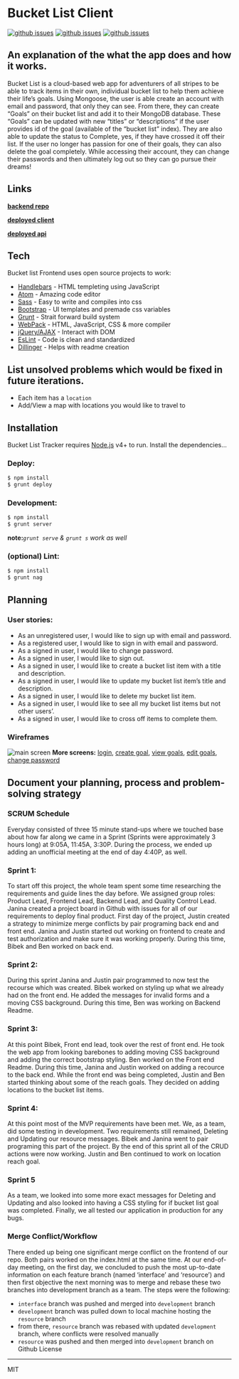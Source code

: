 # Bucket List Client
[![github issues](https://img.shields.io/github/issues/team-mongeese/bucket-list-client)]()
[![github issues](https://img.shields.io/github/commit-status/team-mongeese/bucket-list-client/master/377ce95cae42e4af4d52bbc1a93e0c2067720335)]()
[![github issues](https://img.shields.io/github/issues-pr/team-mongeese/bucket-list-client)]()
## An explanation of the what the app does and how it works.
Bucket List is a cloud-based web app for adventurers of all stripes to be able to track items in their own, individual bucket list to help them achieve their life’s goals.
Using Mongoose, the user is able create an account with email and password, that only they can see. From there, they can create “Goals” on their bucket list and add it to their MongoDB database. These “Goals” can be updated with new “titles” or “descriptions” if the user provides id of the goal (available of the “bucket list” index). They are also able to update the status to Complete, yes, if they have crossed it off their list. If the user no longer has passion for one of their goals, they can also delete the goal completely. While accessing their account, they can change their passwords and then ultimately log out so they can go pursue their dreams!
## Links
  [**backend repo**](https://github.com/Team-Mongeese/bucket-list-api)

  [**deployed client**](https://team-mongeese.github.io/bucket-list-client/)
  
  [**deployed api**](https://powerful-meadow-13173.herokuapp.com/)
## Tech
Bucket list Frontend uses open source projects to work:
* [Handlebars] - HTML templeting using JavaScript
* [Atom] - Amazing code editor
* [Sass] - Easy to write and compiles into css
* [Bootstrap] - UI templates and premade css variables
* [Grunt] - Strait forward build system
* [WebPack] - HTML, JavaScript, CSS & more compiler
* [jQuery/AJAX] - Interact with DOM
* [EsLint] - Code is clean and standardized
* [Dillinger] - Helps with readme creation
## List unsolved problems which would be fixed in future iterations.
 - Each item has a `location`
 - Add/View a map with locations you would like to travel to
## Installation
Bucket List Tracker requires [Node.js](https://nodejs.org/) v4+ to run.
Install the dependencies...
### Deploy:
```sh
$ npm install
$ grunt deploy
```
### Development:
```sh
$ npm install
$ grunt server
```
**note:***`grunt serve` & `grunt s` work as well*
### (optional) Lint:
```sh
$ npm install
$ grunt nag
```
## Planning
### User stories:
* As an unregistered user, I would like to sign up with email and password.
* As a registered user, I would like to sign in with email and password.
* As a signed in user, I would like to change password.
* As a signed in user, I would like to sign out.
* As a signed in user, I would like to create a bucket list item with a title and description.
* As a signed in user, I would like to update my bucket list item’s title and description.
* As a signed in user, I would like to delete my bucket list item.
* As a signed in user, I would like to see all my bucket list items but not other users’.
* As a signed in user, I would like to cross off items to complete them.
### Wireframes
![main screen](https://i.imgur.com/Id1EIW5.jpg)
**More screens:**
[login](https://i.imgur.com/OG1GGq8.jpg),
[create goal](https://i.imgur.com/vt2L854.jpg),
[view goals](https://i.imgur.com/zT2mRt4.jpg),
[edit goals](https://i.imgur.com/E36e9hb.jpg),
[change password](https://i.imgur.com/c29EXiJ.jpg)
## Document your planning, process and problem-solving strategy
### SCRUM Schedule
Everyday consisted of three 15 minute stand-ups where we touched base about how far along we came in a Sprint (Sprints were approximately 3 hours long) at 9:05A, 11:45A, 3:30P. During the process, we ended up adding an unofficial meeting at the end of day 4:40P, as well.
### Sprint 1:
To start off this project, the whole team spent some time researching the requirements and guide lines the day before. We assigned group roles: Product Lead, Frontend Lead, Backend Lead, and Quality Control Lead.
Janina created a project board in Github with issues for all of our requirements to deploy final product. First day of the project, Justin created a strategy to minimize merge conflicts by pair programing back end and front end. Janina and Justin started out working on frontend to create and test authorization and make sure it was working properly. During this time, Bibek and Ben worked on back end.
### Sprint 2:
During this sprint Janina and Justin pair programmed to now test the recourse which was created. Bibek worked on styling up what we already had on the front end. He added the messages for invalid forms and a moving CSS background. During this time, Ben was working on Backend Readme.
### Sprint 3:
At this point Bibek, Front end lead, took over the rest of front end. He took the web app from looking barebones to adding moving CSS background and adding the correct bootstrap styling. Ben worked on the Front end Readme. During this time, Janina and Justin worked on adding a recource to the back end. While the front end was being completed, Justin and Ben started thinking about some of the reach goals. They decided on adding locations to the bucket list items.
### Sprint 4:
At this point most of the MVP requirements have been met. We, as a team, did some testing in development. Two requirements still remained, Deleting and Updating our resource messages. Bibek and Janina went to pair programing this part of the project. By the end of this sprint all of the CRUD actions were now working. Justin and Ben continued to work on location reach goal.
### Sprint 5
As a team, we looked into some more exact messages for Deleting and Updating and also looked into having a CSS styling for if bucket list goal was completed. Finally, we all tested our application in production for any bugs.
### Merge Conflict/Workflow
There ended up being one significant merge conflict on the frontend of our repo. Both pairs worked on the index.html at the same time. At our end-of-day meeting, on the first day, we concluded to push the most up-to-date information on each feature branch (named ‘interface’ and ‘resource’) and then first objective the next morning was to merge and rebase these two branches into development branch as a team.
The steps were the following:
 - `interface` branch was pushed and merged into `development` branch
 - `development` branch was pulled down to local machine hosting the `resource` branch
 - from there, `resource` branch was rebased with updated `development` branch, where conflicts were resolved manually
 - `resource` was pushed and then merged into `development` branch on Github
License
----
MIT

[Gulp]: <http://gulpjs.com>
[Handlebars]: <https://handlebarsjs.com/>
[Atom]: <https://atom.io/>
[Sass]: <https://sass-lang.com/>
[Bootstrap]: <https://getbootstrap.com/>
[Grunt]: <https://gruntjs.com/>
[WebPack]: <https://webpack.js.org/>
[jQuery/AJAX]: <https://jquery.com/>
[EsLint]: <https://eslint.org/>
[Dillinger]: <https://dillinger.io/>
